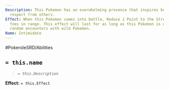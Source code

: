 ```yaml
---
Description: This Pokemon has an overwhelming presence that inspires both fear and
  respect from others.
Effect: When this Pokemon comes into battle, Reduce 1 Point to the Strength of all
  foes in range. This effect will last for as long as this Pokemon is out. Reduce
  random encounters with wild Pokemon.
Name: Intimidate
---
```


#PokeroleSRD/Abilities

## `= this.name`

> *`= this.Description`*

**Effect:** `= this.Effect`
